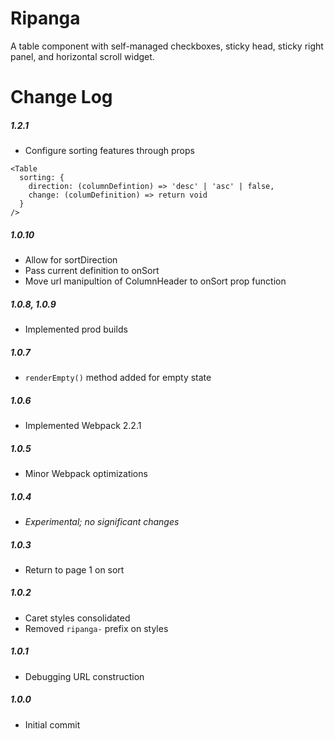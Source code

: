 # Ripanga

A table component with self-managed checkboxes, sticky head, sticky right panel, and horizontal scroll widget.

# Change Log

##### 1.2.1
- Configure sorting features through props
```
<Table
  sorting: {
    direction: (columnDefintion) => 'desc' | 'asc' | false,
    change: (columDefinition) => return void
  }
/>
```
##### 1.0.10
- Allow for sortDirection
- Pass current definition to onSort
- Move url manipultion of ColumnHeader to onSort prop function

##### 1.0.8, 1.0.9

- Implemented prod builds

##### 1.0.7
- `renderEmpty()` method added for empty state

##### 1.0.6
- Implemented Webpack 2.2.1

##### 1.0.5
- Minor Webpack optimizations

##### 1.0.4
- _Experimental; no significant changes_

##### 1.0.3
- Return to page 1 on sort

##### 1.0.2
- Caret styles consolidated
- Removed `ripanga-` prefix on styles

##### 1.0.1
- Debugging URL construction

##### 1.0.0
- Initial commit
